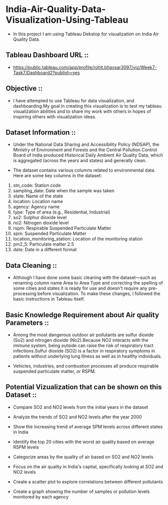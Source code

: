 # India-Air-Quality-Data-Visualization-Using-Tableau

- In this project I am using Tableau Dekstop for visualization on India Air Quality Data.

## Tableau Dashboard URL :: 

- https://public.tableau.com/app/profile/rohit.bhavsar3097/viz/Week7-Task7/Dashboard2?publish=yes

## Objective ::

- I have attempted to use Tableau for data visualization, and dashboarding.My goal in creating this visualization is to test my tableau visualization abilities and to share my work with others in hopes of inspiring others with visualization ideas.

## Dataset Information ::

- Under the National Data Sharing and Accessibility Policy (NDSAP), the Ministry of Environment and Forests and the Central Pollution Control Board of India produced Historical Daily Ambient Air Quality Data, which is aggregated (across the years and states) and generally clean.

- The dataset contains various columns related to environmental data. Here are some key columns in the dataset:

1. stn_code: Station code
2. sampling_date: Date when the sample was taken
3. state: Name of the state
4. location: Location name
5. agency: Agency name
6. type: Type of area (e.g., Residential, Industrial)
7. so2: Sulphur dioxide level
8. no2: Nitrogen dioxide level
9. rspm: Respirable Suspended Particulate Matter
10. spm: Suspended Particulate Matter
11. location_monitoring_station: Location of the monitoring station
12. pm2_5: Particulate matter 2.5
13. date: Date in a different format

## Data Cleaning ::

- Although I have done some basic cleaning with the dataset—such as renaming column name Area to Area Type and correcting the spelling of some cities and states it is ready for use and doesn't require any pre-processing before visualization. To make these changes, I followed the basic instructions in Tableau itself.

## Basic Knowledge Requirement about Air quality Parameters ::

- Among the most dangerous outdoor air pollutants are sulfur dioxide (So2) and nitrogen dioxide (No2).Because NO2 interacts with the immune system, being outside can raise the risk of respiratory tract infections.Sulfur dioxide (SO2) is a factor in respiratory symptoms in patients without underlying lung illness as well as in healthy individuals.

- Vehicles, industries, and combustion processes all produce respirable suspended particulate matter, or RSPM.

## Potential Vizualization that can be shown on this Dataset ::

- Compare SO2 and NO2 levels from the initial years in the dataset

- Analyze the trends of SO2 and NO2 levels after the year 2000

- Show the increasing trend of average SPM levels across different states in India

- Identify the top 20 cities with the worst air quality based on average RSPM levels

- Categorize areas by the quality of air based on SO2 and NO2 levels

- Focus on the air quality in India's capital, specifically looking at SO2 and NO2 levels

- Create a scatter plot to explore correlations between different pollutants

- Create a graph showing the number of samples or pollution levels monitored by each agency
